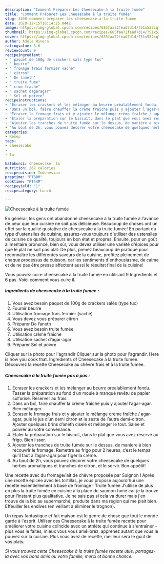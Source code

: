 ```yaml
---
description: "Comment Préparer Les Cheesecake à la truite fumée"
title: "Comment Préparer Les Cheesecake à la truite fumée"
slug: 3496-comment-preparer-les-cheesecake-a-la-truite-fumee
date: 2020-12-15T18:14:25.844Z
image: https://img-global.cpcdn.com/recipes/685faa72fead7d14/751x532cq70/cheesecake-a-la-truite-fumee-photo-principale-de-la-recette.jpg
thumbnail: https://img-global.cpcdn.com/recipes/685faa72fead7d14/751x532cq70/cheesecake-a-la-truite-fumee-photo-principale-de-la-recette.jpg
cover: https://img-global.cpcdn.com/recipes/685faa72fead7d14/751x532cq70/cheesecake-a-la-truite-fumee-photo-principale-de-la-recette.jpg
author: Adele Rivera
ratingvalue: 3.6
reviewcount: 9
recipeingredient:
- " paquet de 100g de crackers sals type tuc"
- " beurre"
- " fromage frais fermier vache"
- " citron"
- " De laneth"
- " truite fume"
- " crme frache"
- " sachet dagaragar"
- " Sel et poivre"
recipeinstructions:
- "Écraser les crackers et les mélanger au beurre préalablement fondu. Tasser la préparation au fond d’un moule à manqué revêtu de papier sulfurisé. Réserver au frais."
- "Dans un bol, faire chauffer la crème fraîche puis y ajouter l’agar-agar. Bien mélanger."
- "Écraser le fromage frais et y ajouter le mélange crème fraîche / agar-agar, puis le jus d’un demi citron et le zeste de l’autre demi-citron. Ajouter quelques brins d’aneth ciselé et mélanger le tout. Salée et poivrer au votre convenance."
- "Étaler la préparation sur le biscuit, dans le plat que vous avez réservé au frigo. Bien lisser."
- "Ajouter les tranches de truite fumée sur le dessus, de manière à bien recouvrir le fromage. Remettre au frigo pour 2 heures, c’est le temps qu’il faut à l’agar-agar pour figer la crème."
- "Au bout de 2h, vous pouvez décorer votre cheesecake de quelques herbes aromatiques et tranches de citron, et le servir. Bon appétit!"
categories:
- Resep
tags:
- cheesecake
- 
- la

katakunci: cheesecake  la 
nutrition: 267 calories
recipecuisine: Indonesian
preptime: "PT38M"
cooktime: "PT44M"
recipeyield: "1"
recipecategory: Lunch

---
```



![Cheesecake à la truite fumée](https://img-global.cpcdn.com/recipes/685faa72fead7d14/751x532cq70/cheesecake-a-la-truite-fumee-photo-principale-de-la-recette.jpg)

En général, les gens ont abandonné cheesecake à la truite fumée à l'avance de peur que leur cuisine ne soit pas délicieuse. Beaucoup de choses ont un effet sur la qualité gustative de cheesecake à la truite fumée! En partant du type d'ustensiles de cuisine, assurez-vous toujours d'utiliser des ustensiles de cuisine de qualité, toujours en bon état et propres. Ensuite, pour un goût alimentaire prononcé, bien sûr, vous devez utiliser une variété d'épices pour que le plat ne soit pas plat. De plus, prenez beaucoup de pratique pour reconnaître les différentes saveurs de la cuisine, profitez pleinement de chaque processus de cuisson, car les sentiments d'enthousiasme, de calme et de ne pas être pressé affectent aussi le résultat final de la cuisine!

<!--inarticleads1-->

Vous pouvez cuire cheesecake à la truite fumée en utilisant 9 Ingrédients et 6 pas. Voici comment vous cuire il.

##### Ingrédients de cheesecake à la truite fumée :

1. Vous avez besoin  paquet de 100g de crackers salés (type tuc)
1. Fournir  beurre
1. Utilisation  fromage frais fermier (vache)
1. Vous devez vous préparer  citron
1. Préparer  De l’aneth
1. Vous avez besoin  truite fumée
1. Utilisation  crème fraîche
1. Utilisation  sachet d’agar-agar
1. Préparer  Sel et poivre


Cliquer sur la photo pour l&#39;agrandir Cliquer sur la photo pour l&#39;agrandir. Here is how you cook that. Ingredients of Cheesecake à la truite fumée. Découvrez la recette Cheesecake au chèvre frais et à la truite fumée. 

<!--inarticleads2-->

##### Cheesecake à la truite fumée pas à pas :

1. Écraser les crackers et les mélanger au beurre préalablement fondu. Tasser la préparation au fond d’un moule à manqué revêtu de papier sulfurisé. Réserver au frais.
1. Dans un bol, faire chauffer la crème fraîche puis y ajouter l’agar-agar. Bien mélanger.
1. Écraser le fromage frais et y ajouter le mélange crème fraîche / agar-agar, puis le jus d’un demi citron et le zeste de l’autre demi-citron. Ajouter quelques brins d’aneth ciselé et mélanger le tout. Salée et poivrer au votre convenance.
1. Étaler la préparation sur le biscuit, dans le plat que vous avez réservé au frigo. Bien lisser.
1. Ajouter les tranches de truite fumée sur le dessus, de manière à bien recouvrir le fromage. Remettre au frigo pour 2 heures, c’est le temps qu’il faut à l’agar-agar pour figer la crème.
1. Au bout de 2h, vous pouvez décorer votre cheesecake de quelques herbes aromatiques et tranches de citron, et le servir. Bon appétit!


Une recette avec du fromage/lait de chèvre proposée par Soignon ! Après une recette épicée avec les tortillas, je vous propose aujourd&#39;hui une recette essentiellement à base de fromage ! Truite fumée J&#39;utilise de plus en plus la truite fumée en cuisine à la place du saumon fumé car je la trouve pour l&#39;instant plus qualitative. Je ne sais pas si cela va durer mais j&#39;en trouve de la bio au supermarché, produite dans ma région qui me plait bien. Effeuiller les endives (en veillant à éliminer le trognon). 

<!--inarticleads1-->

<p>
Un repas fantastique et fait maison est le genre de chose que tout le monde garde à l'esprit. Utiliser ces Cheesecake à la truite fumée recette pour améliorer votre cuisine coïncide avec un athlète qui continue à s'entraîner - plus vous le faites, mieux vous vous améliorez, apprenez autant que vous le pouvez sur la cuisine. Plus vous avez de recette, meilleur sera le goût de vos plats.
</p>

<p>
<i>Si vous trouvez cette Cheesecake à la truite fumée recette utile, partagez-la avec vos bons amis ou votre famille, merci et bonne chance.</i>
</p>

